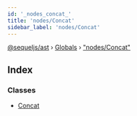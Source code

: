 ```yaml
---
id: '_nodes_concat_'
title: 'nodes/Concat'
sidebar_label: 'nodes/Concat'
---
```


[@sequeljs/ast](../index.md) › [Globals](../globals.md) ›
["nodes/Concat"](_nodes_concat_.md)

## Index

### Classes

- [Concat](../classes/_nodes_concat_.concat.md)
